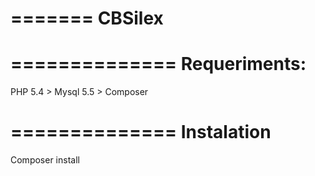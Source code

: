 =======
CBSilex
=======

==============
Requeriments:
==============
PHP 5.4 >
Mysql 5.5 >
Composer


==============
Instalation
==============
Composer install